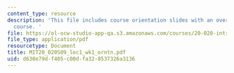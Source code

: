 ```yaml
---
content_type: resource
description: 'This file includes course orientation slides with an overview of the
  course. '
file: https://ol-ocw-studio-app-qa.s3.amazonaws.com/courses/20-020-introduction-to-biological-engineering-design-spring-2009/d630e79df405c00dfa328537326a3136_MIT20_020S09_lec1_wk1_orntn.pdf
file_type: application/pdf
resourcetype: Document
title: MIT20_020S09_lec1_wk1_orntn.pdf
uid: d630e79d-f405-c00d-fa32-8537326a3136
---
```

